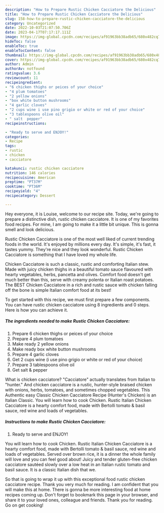 ```yaml
---
description: "How to Prepare Rustic Chicken Cacciatore the Delicious"
title: "How to Prepare Rustic Chicken Cacciatore the Delicious"
slug: 158-how-to-prepare-rustic-chicken-cacciatore-the-delicious
category: Uncategorized
date: 2022-10-03T21:07:50.706Z
date: 2023-04-17T07:17:17.111Z
image: https://img-global.cpcdn.com/recipes/af91963bb38adb65/680x482cq70/rustic-chicken-cacciatore-recipe-main-photo.jpg
hideToc: false
enableToc: true
enableTocContent: false
thumbnail: https://img-global.cpcdn.com/recipes/af91963bb38adb65/680x482cq70/rustic-chicken-cacciatore-recipe-main-photo.jpg
cover: https://img-global.cpcdn.com/recipes/af91963bb38adb65/680x482cq70/rustic-chicken-cacciatore-recipe-main-photo.jpg
author: Admin
authorAv: notfound
ratingvalue: 3.6
reviewcount: 11
recipeingredient:
- "6 chicken thighs or peices of your choice"
- "4 plum tomatoes"
- "2 yellow onions"
- "box white button mushrooms"
- "4 garlic cloves"
- "2 cups wine i use pino grigio or white or red of your choice"
- "3 tablespoons olive oil"
- " salt  pepper"
recipeinstructions:

- "Ready to serve and ENJOY!"
categories:
- Recipe
tags:
- rustic
- chicken
- cacciatore

katakunci: rustic chicken cacciatore 
nutrition: 146 calories
recipecuisine: American
preptime: "PT37M"
cooktime: "PT36M"
recipeyield: "4"
recipecategory: Dessert

---
```



Hey everyone, it is Louise, welcome to our recipe site. Today, we're going to prepare a distinctive dish, rustic chicken cacciatore. It is one of my favorites food recipes. For mine, I am going to make it a little bit unique. This is gonna smell and look delicious.

Rustic Chicken Cacciatore is one of the most well liked of current trending foods in the world. It's enjoyed by millions every day. It's simple, it's fast, it tastes yummy. They're nice and they look wonderful. Rustic Chicken Cacciatore is something that I have loved my whole life.

Chicken Cacciatore is such a classic, rustic and comforting Italian stew. Made with juicy chicken thighs in a beautiful tomato sauce flavoured with hearty vegetables, herbs, pancetta and olives. Comfort food doesn&#39;t get much better than this, serve with creamy polenta or Italian roast potatoes. The BEST Chicken Cacciatore in a rich and rustic sauce with chicken falling off the bone is simple Italian comfort food at its best!


To get started with this recipe, we must first prepare a few components. You can have rustic chicken cacciatore using 8 ingredients and 0 steps. Here is how you can achieve it.

<!--inarticleads1-->

##### The ingredients needed to make Rustic Chicken Cacciatore:

1. Prepare 6 chicken thighs or peices of your choice
1. Prepare 4 plum tomatoes
1. Make ready 2 yellow onions
1. Make ready box white button mushrooms
1. Prepare 4 garlic cloves
1. Get 2 cups wine (i use pino grigio or white or red of your choice)
1. Prepare 3 tablespoons olive oil
1. Get  salt &amp; pepper


What is chicken cacciatore? &#34;Cacciatore&#34; actually translates from Italian to &#34;hunter.&#34; And chicken cacciatore is a rustic, hunter-style braised chicken with onions, herbs, tomatoes, and sometimes chopped vegetables. This Authentic easy Classic Chicken Cacciatore Recipe (Hunter&#39;s Chicken) is an Italian Classic. You will learn how to cook Chicken. Rustic Italian Chicken Cacciatore is a hearty comfort food, made with Bertolli tomato &amp; basil sauce, red wine and loads of vegetables. 

<!--inarticleads2-->

##### Instructions to make Rustic Chicken Cacciatore:


1. Ready to serve and ENJOY!

You will learn how to cook Chicken. Rustic Italian Chicken Cacciatore is a hearty comfort food, made with Bertolli tomato &amp; basil sauce, red wine and loads of vegetables. Served over brown rice, it is a dinner the whole family will love and you can feel good about! Juicy and tender gluten-free chicken cacciatore sautéed slowly over a low heat in an Italian rustic tomato and basil sauce. It is a classic Italian dish that we. 

So that is going to wrap it up with this exceptional food rustic chicken cacciatore recipe. Thank you very much for reading. I am confident that you will make this at home. There is gonna be more interesting food at home recipes coming up. Don't forget to bookmark this page in your browser, and share it to your loved ones, colleague and friends. Thank you for reading. Go on get cooking!
